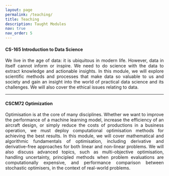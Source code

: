 ```yaml
---
layout: page
permalink: /teaching/
title: Teaching
description: Taught Modules
nav: true
nav_order: 5
---
```



#### CS-165 Introduction to Data Science

<div style="text-align: justify;">
We live in the age of data: it is ubiquitous in modern life. However, data in itself cannot inform or inspire. We need to do science with the data to extract knowledge and actionable insights. In this module, we will explore scientific methods and processes that make data so valuable to us and society and gain an insight into the world of practical data science and its challenges. We will also cover the ethical issues relating to data.
</div>

---

#### CSCM72 Optimization

<div style="text-align: justify;">
Optimisation is at the core of many disciplines. Whether we want to improve the performance of a machine learning model, increase the efficiency of an aircraft design, or simply reduce the costs of productions in a business operation, we must deploy computational optimisation methods for achieving the best results. In this module, we will cover mathematical and algorithmic fundamentals of optimisation, including derivative and derivative-free approaches for both linear and non-linear problems. We will also discuss advanced topics, such as multi-objective optimisation, handling uncertainty, principled methods when problem evaluations are computationally expensive, and performance comparison between stochastic optimisers, in the context of real-world problems.
</div>
